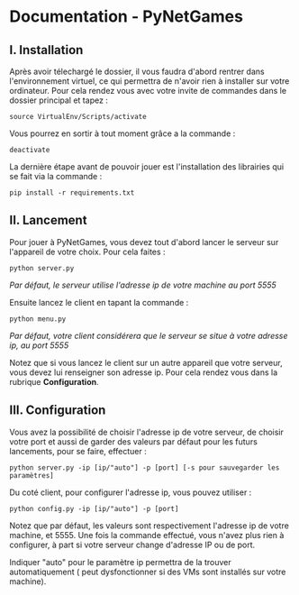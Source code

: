 # Documentation - PyNetGames

## I. Installation

Après avoir télechargé le dossier, il vous faudra d'abord rentrer dans l'environnement virtuel, ce qui permettra de n'avoir rien à installer sur votre ordinateur. Pour cela rendez vous avec votre invite de commandes dans le dossier principal et tapez :
```
source VirtualEnv/Scripts/activate
```

Vous pourrez en sortir à tout moment grâce a la commande :
```
deactivate
```

La dernière étape avant de pouvoir jouer est l'installation des librairies qui se fait via la commande :
```
pip install -r requirements.txt
```

## II. Lancement

Pour jouer à PyNetGames, vous devez tout d'abord lancer le serveur sur l'appareil de votre choix. Pour cela faites :

```
python server.py
```
*Par défaut, le serveur utilise l'adresse ip de votre machine au port 5555*

Ensuite lancez le client en tapant la commande :

```
python menu.py
```
*Par défaut, votre client considérera que le serveur se situe à votre adresse ip, au port 5555*

Notez que si vous lancez le client sur un autre appareil que votre serveur, vous devez lui renseigner son adresse ip.
Pour cela rendez vous dans la rubrique **Configuration**.

## III. Configuration

Vous avez la possibilité de choisir l'adresse ip de votre serveur, de choisir votre port et aussi de garder des valeurs par défaut pour les futurs lancements, pour se faire, effectuer :
```
python server.py -ip [ip/"auto"] -p [port] [-s pour sauvegarder les paramètres]
```

Du coté client, pour configurer l'adresse ip, vous pouvez utiliser :

```
python config.py -ip [ip/"auto"] -p [port]
```
Notez que par défaut, les valeurs sont respectivement l'adresse ip de votre machine, et 5555. Une fois la commande effectué, vous n'avez plus rien à configurer, à part si votre serveur change d'adresse IP ou de port.

Indiquer "auto" pour le paramètre ip permettra de la trouver automatiquement ( peut dysfonctionner si des VMs sont installés sur votre machine).
